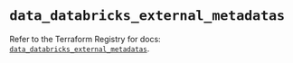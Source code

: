 # `data_databricks_external_metadatas`

Refer to the Terraform Registry for docs: [`data_databricks_external_metadatas`](https://registry.terraform.io/providers/databricks/databricks/1.93.0/docs/data-sources/external_metadatas).
